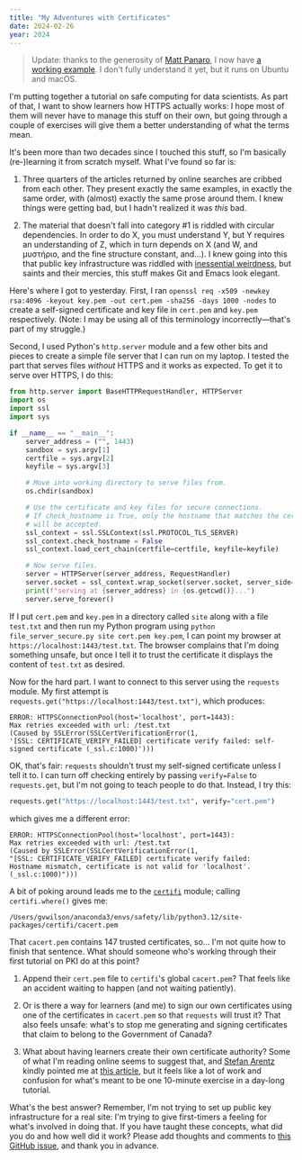 ```yaml
---
title: "My Adventures with Certificates"
date: 2024-02-26
year: 2024
---
```


> Update: thanks to the generosity of [Matt Panaro][panaro-matt],
> I now have [a working example][https-example].
> I don't fully understand it yet,
> but it runs on Ubuntu and macOS.

I'm putting together a tutorial on safe computing for data scientists.
As part of that,
I want to show learners how HTTPS actually works:
I hope most of them will never have to manage this stuff on their own,
but going through a couple of exercises will give them a better understanding of
what the terms mean.

It's been more than two decades since I touched this stuff,
so I'm basically (re-)learning it from scratch myself.
What I've found so far is:

1.  Three quarters of the articles returned by online searches
    are cribbed from each other.
    They present exactly the same examples,
    in exactly the same order,
    with (almost) exactly the same prose around them.
    I knew things were getting bad,
    but I hadn't realized it was *this* bad.

2.  The material that doesn't fall into category #1
    is riddled with circular dependencies.
    In order to do X, you must understand Y,
    but Y requires an understanding of Z,
    which in turn depends on X
    (and W, and μυστήριο, and the fine structure constant, and…).
    I knew going into this that public key infrastructure was riddled with
    [inessential weirdness][inessential],
    but saints and their mercies,
    this stuff makes Git and Emacs look elegant.

Here's where I got to yesterday.
First,
I ran `openssl req -x509 -newkey rsa:4096 -keyout key.pem -out cert.pem -sha256 -days 1000 -nodes`
to create a self-signed certificate and key file in `cert.pem` and `key.pem` respectively.
(Note: I may be using all of this terminology incorrectly—that's part of my struggle.)

Second,
I used Python's `http.server` module and a few other bits and pieces
to create a simple file server that I can run on my laptop.
I tested the part that serves files *without* HTTPS and it works as expected.
To get it to serve over HTTPS, I do this:

```py
from http.server import BaseHTTPRequestHandler, HTTPServer
import os
import ssl
import sys

if __name__ == "__main__":
    server_address = ("", 1443)
    sandbox = sys.argv[1]
    certfile = sys.argv[2]
    keyfile = sys.argv[3]

    # Move into working directory to serve files from.
    os.chdir(sandbox)

    # Use the certificate and key files for secure connections.
    # If check_hostname is True, only the hostname that matches the certificate
    # will be accepted.
    ssl_context = ssl.SSLContext(ssl.PROTOCOL_TLS_SERVER)
    ssl_context.check_hostname = False
    ssl_context.load_cert_chain(certfile=certfile, keyfile=keyfile)

    # Now serve files.
    server = HTTPServer(server_address, RequestHandler)
    server.socket = ssl_context.wrap_socket(server.socket, server_side=True)
    print(f"serving at {server_address} in {os.getcwd()}...")
    server.serve_forever()
```

If I put `cert.pem` and `key.pem` in a directory called `site` along with a file `test.txt`
and then run my Python program using `python file_server_secure.py site cert.pem key.pem`,
I can point my browser at `https://localhost:1443/test.txt`.
The browser complains that I'm doing something unsafe,
but once I tell it to trust the certificate
it displays the content of `test.txt` as desired.

Now for the hard part.
I want to connect to this server using the `requests` module.
My first attempt is `requests.get("https://localhost:1443/test.txt")`,
which produces:

```
ERROR: HTTPSConnectionPool(host='localhost', port=1443):
Max retries exceeded with url: /test.txt
(Caused by SSLError(SSLCertVerificationError(1,
'[SSL: CERTIFICATE_VERIFY_FAILED] certificate verify failed: self-signed certificate (_ssl.c:1000)')))
```

OK, that's fair:
`requests` shouldn't trust my self-signed certificate unless I tell it to.
I can turn off checking entirely by passing `verify=False` to `requests.get`,
but I'm not going to teach people to do that.
Instead,
I try this:

```py
requests.get("https://localhost:1443/test.txt", verify="cert.pem")
```

which gives me a different error:

```
ERROR: HTTPSConnectionPool(host='localhost', port=1443):
Max retries exceeded with url: /test.txt
(Caused by SSLError(SSLCertVerificationError(1,
"[SSL: CERTIFICATE_VERIFY_FAILED] certificate verify failed:
Hostname mismatch, certificate is not valid for 'localhost'. (_ssl.c:1000)")))
```

A bit of poking around leads me to the [`certifi`][certifi] module;
calling `certifi.where()` gives me:

```
/Users/gvwilson/anaconda3/envs/safety/lib/python3.12/site-packages/certifi/cacert.pem
```

That `cacert.pem` contains 147 trusted certificates, so…
I'm not quite how to finish that sentence.
What should someone who's working through their first tutorial on PKI do at this point?

1.  Append their `cert.pem` file to `certifi`'s global `cacert.pem`?
    That feels like an accident waiting to happen (and not waiting patiently).

2.  Or is there a way for learners (and me) to sign our own certificates
    using one of the certificates in `cacert.pem`
    so that `requests` will trust it?
    That also feels unsafe:
    what's to stop me generating and signing certificates that claim to belong to
    the Government of Canada?

3.  What about having learners create their own certificate authority?
    Some of what I'm reading online seems to suggest that,
    and [Stefan Arentz][arentz-stefan] kindly pointed me at [this article][cloudflare],
    but it feels like a lot of work and confusion
    for what's meant to be one 10-minute exercise in a day-long tutorial.

What's the best answer?
Remember,
I'm not trying to set up public key infrastructure for a real site:
I'm trying to give first-timers a feeling for what's involved in doing that.
If you have taught these concepts,
what did you do and how well did it work?
Please add thoughts and comments to [this GitHub issue][issue],
and thank you in advance.

[arentz-stefan]: https://www.linkedin.com/in/stefanarentz/
[certifi]: https://pypi.org/project/certifi/
[cloudflare]: https://technedigitale.com/archives/639
[https-example]: https://github.com/gvwilson/https_example
[inessential]: https://www.harihareswara.net/posts/2014/inessential-weirdnesses-in-open-source/
[issue]: https://github.com/gvwilson/safety-tutorial/issues/7
[panaro-matt]: https://github.com/panarom

